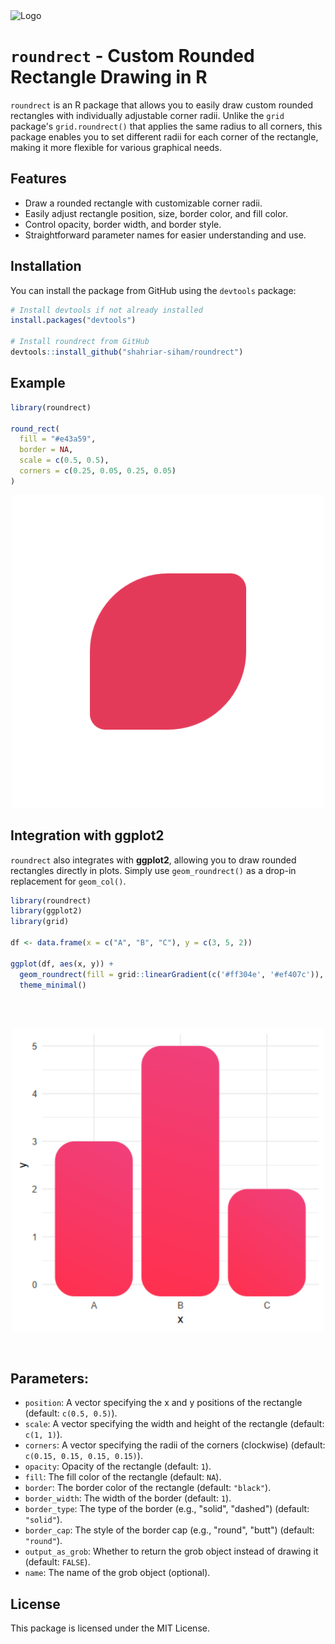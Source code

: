 <img src="https://raw.githubusercontent.com/Tarikul-Islam-Anik/Animated-Fluent-Emojis/master/Emojis/Symbols/Red%20Square.png" alt="Logo" width="100" height="100">

# `roundrect` - Custom Rounded Rectangle Drawing in R

`roundrect` is an R package that allows you to easily draw custom rounded rectangles with individually adjustable corner radii. Unlike the `grid` package's `grid.roundrect()` that applies the same radius to all corners, this package enables you to set different radii for each corner of the rectangle, making it more flexible for various graphical needs.

## Features

- Draw a rounded rectangle with customizable corner radii.
- Easily adjust rectangle position, size, border color, and fill color.
- Control opacity, border width, and border style.
- Straightforward parameter names for easier understanding and use.

## Installation

You can install the package from GitHub using the `devtools` package:

```R
# Install devtools if not already installed
install.packages("devtools")

# Install roundrect from GitHub
devtools::install_github("shahriar-siham/roundrect")
```

## Example

```R
library(roundrect)

round_rect(
  fill = "#e43a59", 
  border = NA, 
  scale = c(0.5, 0.5), 
  corners = c(0.25, 0.05, 0.25, 0.05)
)
```

<p align="center">
  <img src="https://github.com/shahriar-siham/roundrect/blob/main/example_image/roundrect_example_ouput.png" alt="Example: Rounded Rectangle" width="500">
  <br>
</p>

## Integration with ggplot2

`roundrect` also integrates with **ggplot2**, allowing you to draw rounded rectangles directly in plots. Simply use `geom_roundrect()` as a drop-in replacement for `geom_col()`.

```R
library(roundrect)
library(ggplot2)
library(grid)

df <- data.frame(x = c("A", "B", "C"), y = c(3, 5, 2))

ggplot(df, aes(x, y)) + 
  geom_roundrect(fill = grid::linearGradient(c('#ff304e', '#ef407c')), r = 0.075) +
  theme_minimal()
```
<br>
<br>

<p align="center">
  <img src="https://github.com/shahriar-siham/roundrect/blob/main/example_image/roundrect_geom_roundrect_preview.png" alt="Example: geom_roundrect() with ggplot2" width="500">
  <br>
</p>

<br>

## Parameters:
- `position`: A vector specifying the x and y positions of the rectangle (default: `c(0.5, 0.5)`).
- `scale`: A vector specifying the width and height of the rectangle (default: `c(1, 1)`).
- `corners`: A vector specifying the radii of the corners (clockwise) (default: `c(0.15, 0.15, 0.15, 0.15)`).
- `opacity`: Opacity of the rectangle (default: `1`).
- `fill`: The fill color of the rectangle (default: `NA`).
- `border`: The border color of the rectangle (default: `"black"`).
- `border_width`: The width of the border (default: `1`).
- `border_type`: The type of the border (e.g., "solid", "dashed") (default: `"solid"`).
- `border_cap`: The style of the border cap (e.g., "round", "butt") (default: `"round"`).
- `output_as_grob`: Whether to return the grob object instead of drawing it (default: `FALSE`).
- `name`: The name of the grob object (optional).

## License

This package is licensed under the MIT License.

